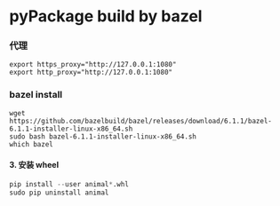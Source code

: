 # pyPackage build by bazel

### 代理

```shell
export https_proxy="http://127.0.0.1:1080"
export http_proxy="http://127.0.0.1:1080"
```

### bazel install

```shell
wget  https://github.com/bazelbuild/bazel/releases/download/6.1.1/bazel-6.1.1-installer-linux-x86_64.sh
sudo bash bazel-6.1.1-installer-linux-x86_64.sh
which bazel
```

#### 3. 安装 wheel

```python
pip install --user animal*.whl
sudo pip uninstall animal
```
